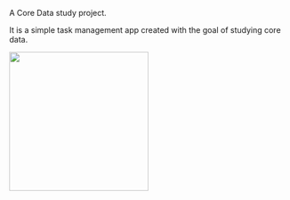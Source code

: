 A Core Data study project.

It is a simple task management app created with the goal of studying core data.

<img src="https://github.com/lidiomar/CoreData-TaskManagement-study/assets/10325730/0a6e81a8-97ae-4fa4-84a7-e377c3d55994" width="250"/>

